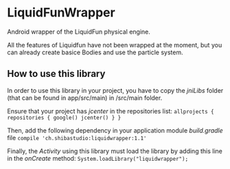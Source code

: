 # LiquidFunWrapper
Android wrapper of the LiquidFun physical engine.

All the features of Liquidfun have not been wrapped at the moment, but you can already create basice Bodies and use the particle system.

## How to use this library
In order to use this library in your project, you have to copy the _jniLibs_ folder (that can be found in app/src/main) in <your app>/src/main folder.

Ensure that your project has _jcenter_ in the repositories list:
`allprojects {
     repositories {
         google()
         jcenter()
     }
 }`

Then, add the following dependency in your application module _build.gradle_ file
`compile 'ch.shibastudio:liquidwrapper:1.1'`


Finally, the *Activity* using this library must load the library by adding this line in the _onCreate_ method:
`System.loadLibrary("liquidwrapper");`

